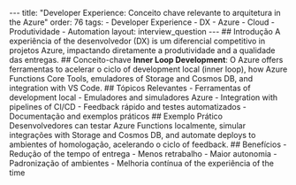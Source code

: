 --- title: "Developer Experience: Conceito chave relevante to arquitetura in the Azure" order: 76 tags: - Developer Experience - DX - Azure - Cloud - Produtividade - Automation layout: interview_question --- ## Introdução A experiência of the desenvolvedor (DX) is um diferencial competitivo in projetos Azure, impactando diretamente a produtividade and a qualidade das entregas. ## Conceito-chave **Inner Loop Development**: O Azure offers ferramentas to acelerar o ciclo of development local (inner loop), how Azure Functions Core Tools, emuladores of Storage and Cosmos DB, and integration with VS Code. ## Tópicos Relevantes - Ferramentas of development local - Emuladores and simuladores Azure - Integration with pipelines of CI/CD - Feedback rápido and testes automatizados - Documentação and exemplos práticos ## Exemplo Prático Desenvolvedores can testar Azure Functions localmente, simular integrações with Storage and Cosmos DB, and automate deploys to ambientes of homologação, acelerando o ciclo of feedback. ## Benefícios - Redução of the tempo of entrega - Menos retrabalho - Maior autonomia - Padronização of ambientes - Melhoria contínua of the experiência of the time